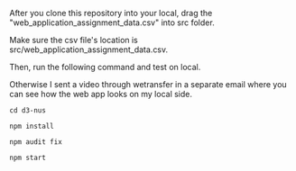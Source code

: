 After you clone this repository into your local, drag the "web_application_assignment_data.csv" into src folder.

Make sure the csv file's location is src/web_application_assignment_data.csv.

Then, run the following command and test on local.

Otherwise I sent a video through wetransfer in a separate email where you can see how the web app looks on my local side.

```cd d3-nus```

```npm install```

```npm audit fix```

```npm start```
